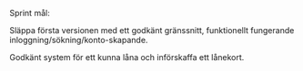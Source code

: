 Sprint mål:

Släppa första versionen med ett godkänt gränssnitt, funktionellt fungerande inloggning/sökning/konto-skapande.

Godkänt system för ett kunna låna och införskaffa ett lånekort.
